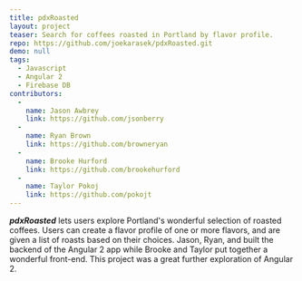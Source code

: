 ```yaml
---
title: pdxRoasted
layout: project
teaser: Search for coffees roasted in Portland by flavor profile.
repo: https://github.com/joekarasek/pdxRoasted.git
demo: null
tags:
  - Javascript
  - Angular 2
  - Firebase DB
contributors:
  -
    name: Jason Awbrey
    link: https://github.com/jsonberry
  -
    name: Ryan Brown
    link: https://github.com/browneryan
  -
    name: Brooke Hurford
    link: https://github.com/brookehurford
  -
    name: Taylor Pokoj
    link: https://github.com/pokojt
---
```

_**pdxRoasted**_ lets users explore Portland's wonderful selection of roasted coffees. Users can create a flavor profile of one or more flavors, and are given a list of roasts based on their choices. Jason, Ryan, and built the backend of the Angular 2 app while Brooke and Taylor put together a wonderful front-end. This project was a great further exploration of Angular 2.
